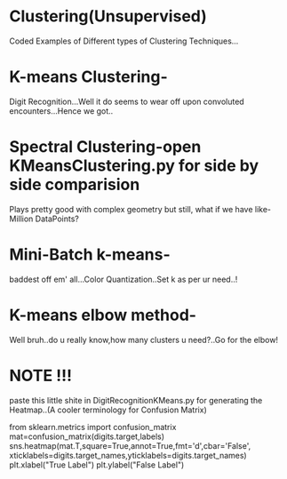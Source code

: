 # Clustering(Unsupervised)
Coded Examples of Different types of Clustering Techniques...

# K-means Clustering-
Digit Recognition...Well it do seems to wear off upon convoluted encounters...Hence we got..

# Spectral Clustering-open KMeansClustering.py for side by side comparision
Plays pretty good with complex geometry but still, what if we have like- Million DataPoints?

# Mini-Batch k-means-
baddest off em' all...Color Quantization..Set k as per ur need..!

# K-means elbow method-
Well bruh..do u really know,how many clusters u need?..Go for the elbow! 

# NOTE !!!
paste this little shite in DigitRecognitionKMeans.py for generating the Heatmap..(A cooler terminology for Confusion Matrix)

from sklearn.metrics import confusion_matrix
mat=confusion_matrix(digits.target,labels)
sns.heatmap(mat.T,square=True,annot=True,fmt='d',cbar='False',
            xticklabels=digits.target_names,yticklabels=digits.target_names)
plt.xlabel("True Label")
plt.ylabel("False Label")
